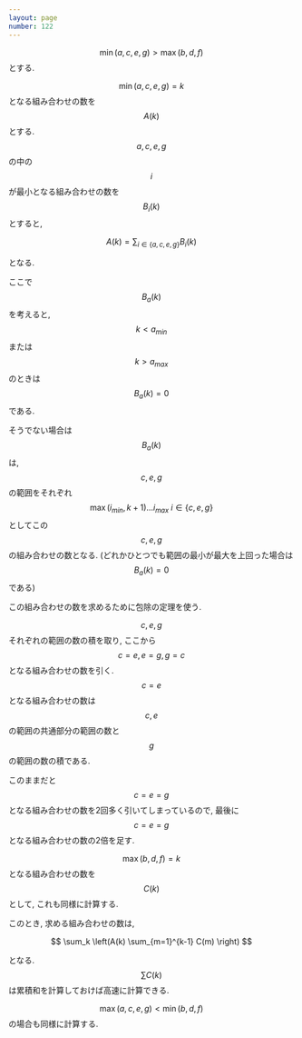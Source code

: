 ```yaml
---
layout: page
number: 122
---
```

$$ \min(a, c, e, g) > \max(b, d, f) $$ とする.

$$ \min(a, c, e, g) = k $$ となる組み合わせの数を $$ A(k) $$ とする. $$ a, c, e, g $$ の中の $$ i $$ が最小となる組み合わせの数を $$ B_i(k) $$ とすると,

$$
A(k) = \sum_{i \in \{a,c,e,g\}} B_i(k)
$$

となる.

ここで $$ B_a(k) $$ を考えると, $$ k < a_{min} $$ または $$ k > a_{max} $$ のときは $$ B_a(k) = 0 $$ である.

そうでない場合は $$ B_a(k) $$ は, $$ c, e, g $$ の範囲をそれぞれ $$ \max(i_{min}, k+1) \dots i_{max} \ i \in \{c, e, g\} $$ としてこの $$ c, e, g $$ の組み合わせの数となる. (どれかひとつでも範囲の最小が最大を上回った場合は $$ B_a(k) = 0 $$ である)

この組み合わせの数を求めるために包除の定理を使う.

$$ c, e, g $$ それぞれの範囲の数の積を取り, ここから $$ c = e, e = g, g = c $$ となる組み合わせの数を引く. $$ c = e $$ となる組み合わせの数は $$ c, e $$ の範囲の共通部分の範囲の数と $$ g $$ の範囲の数の積である.

このままだと $$ c = e = g $$ となる組み合わせの数を2回多く引いてしまっているので, 最後に $$ c = e = g $$ となる組み合わせの数の2倍を足す.

$$ \max(b, d, f) = k $$ となる組み合わせの数を $$ C(k) $$ として, これも同様に計算する.

このとき, 求める組み合わせの数は,

$$
\sum_k \left(A(k) \sum_{m=1}^{k-1} C(m) \right)
$$

となる. $$ \sum C(k) $$ は累積和を計算しておけば高速に計算できる.

$$ \max(a, c, e, g) < \min(b, d, f) $$ の場合も同様に計算する.
